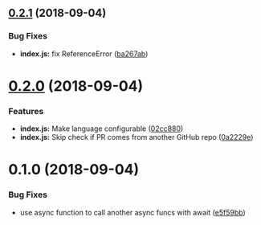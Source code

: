 ## [0.2.1](https://github.com/KengoTODA/rtd-bot/compare/v0.2.0...v0.2.1) (2018-09-04)


### Bug Fixes

* **index.js:** fix ReferenceError ([ba267ab](https://github.com/KengoTODA/rtd-bot/commit/ba267ab))

# [0.2.0](https://github.com/KengoTODA/rtd-bot/compare/v0.1.0...v0.2.0) (2018-09-04)


### Features

* **index.js:** Make language configurable ([02cc880](https://github.com/KengoTODA/rtd-bot/commit/02cc880))
* **index.js:** Skip check if PR comes from another GitHub repo ([0a2229e](https://github.com/KengoTODA/rtd-bot/commit/0a2229e))

# 0.1.0 (2018-09-04)


### Bug Fixes

* use async function to call another async funcs with await ([e5f59bb](https://github.com/KengoTODA/rtd-bot/commit/e5f59bb))
